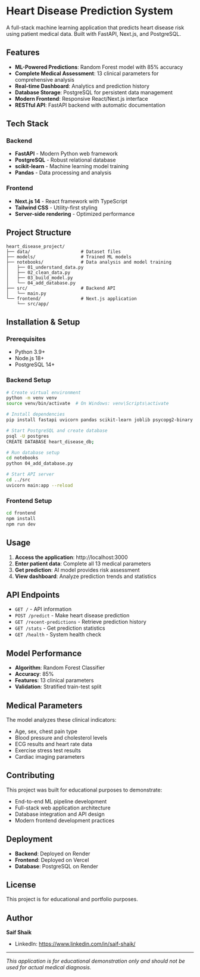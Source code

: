# Heart Disease Prediction System

A full-stack machine learning application that predicts heart disease risk using patient medical data. Built with FastAPI, Next.js, and PostgreSQL.

## Features

- **ML-Powered Predictions**: Random Forest model with 85% accuracy
- **Complete Medical Assessment**: 13 clinical parameters for comprehensive analysis
- **Real-time Dashboard**: Analytics and prediction history
- **Database Storage**: PostgreSQL for persistent data management
- **Modern Frontend**: Responsive React/Next.js interface
- **RESTful API**: FastAPI backend with automatic documentation

## Tech Stack

### Backend
- **FastAPI** - Modern Python web framework
- **PostgreSQL** - Robust relational database
- **scikit-learn** - Machine learning model training
- **Pandas** - Data processing and analysis

### Frontend
- **Next.js 14** - React framework with TypeScript
- **Tailwind CSS** - Utility-first styling
- **Server-side rendering** - Optimized performance

## Project Structure

```
heart_disease_project/
├── data/                   # Dataset files
├── models/                 # Trained ML models
├── notebooks/              # Data analysis and model training
│   ├── 01_understand_data.py
│   ├── 02_clean_data.py
│   ├── 03_build_model.py
│   └── 04_add_database.py
├── src/                    # Backend API
│   └── main.py
└── frontend/               # Next.js application
    └── src/app/
```

## Installation & Setup

### Prerequisites
- Python 3.9+
- Node.js 18+
- PostgreSQL 14+

### Backend Setup
```bash
# Create virtual environment
python -m venv venv
source venv/bin/activate  # On Windows: venv\Scripts\activate

# Install dependencies
pip install fastapi uvicorn pandas scikit-learn joblib psycopg2-binary

# Start PostgreSQL and create database
psql -U postgres
CREATE DATABASE heart_disease_db;

# Run database setup
cd notebooks
python 04_add_database.py

# Start API server
cd ../src
uvicorn main:app --reload
```

### Frontend Setup
```bash
cd frontend
npm install
npm run dev
```

## Usage

1. **Access the application**: http://localhost:3000
2. **Enter patient data**: Complete all 13 medical parameters
3. **Get prediction**: AI model provides risk assessment
4. **View dashboard**: Analyze prediction trends and statistics

## API Endpoints

- `GET /` - API information
- `POST /predict` - Make heart disease prediction
- `GET /recent-predictions` - Retrieve prediction history
- `GET /stats` - Get prediction statistics
- `GET /health` - System health check

## Model Performance

- **Algorithm**: Random Forest Classifier
- **Accuracy**: 85%
- **Features**: 13 clinical parameters
- **Validation**: Stratified train-test split

## Medical Parameters

The model analyzes these clinical indicators:
- Age, sex, chest pain type
- Blood pressure and cholesterol levels
- ECG results and heart rate data
- Exercise stress test results
- Cardiac imaging parameters

## Contributing

This project was built for educational purposes to demonstrate:
- End-to-end ML pipeline development
- Full-stack web application architecture
- Database integration and API design
- Modern frontend development practices

## Deployment

- **Backend**: Deployed on Render
- **Frontend**: Deployed on Vercel
- **Database**: PostgreSQL on Render

## License

This project is for educational and portfolio purposes.

## Author

**Saif Shaik**
- LinkedIn: https://www.linkedin.com/in/saif-shaik/

---

*This application is for educational demonstration only and should not be used for actual medical diagnosis.*